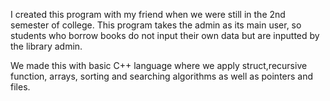 I created this program with my friend when we were still in the 2nd semester of college.
This program takes the admin as its main user, so students who borrow books do not input their own data but are inputted by the library admin.

We made this with basic C++ language where we apply struct,recursive function, arrays, sorting and searching algorithms as well as pointers and files.

